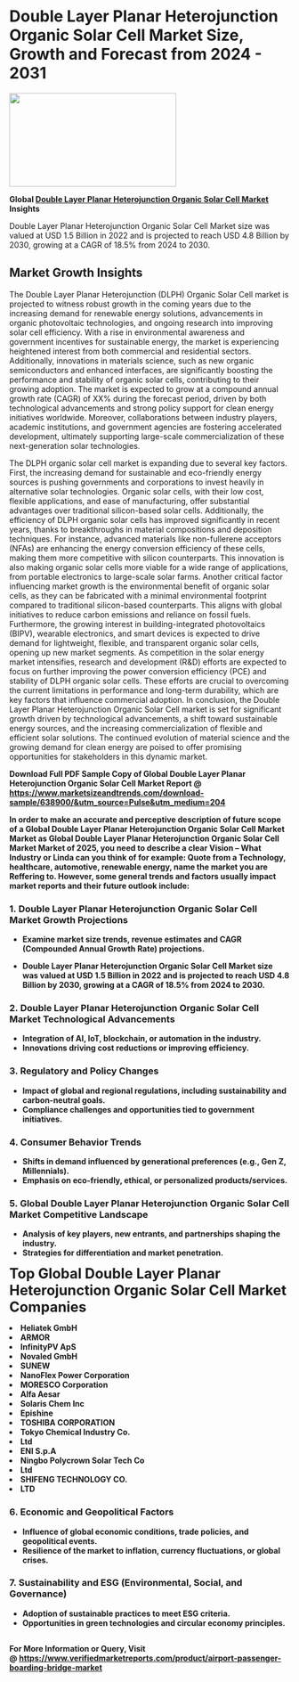 <H1>Double Layer Planar Heterojunction Organic Solar Cell Market Size, Growth and Forecast from 2024 - 2031</H1><img class="aligncenter size-medium wp-image-584254" src="https://thirdeyenews.in/wp-content/uploads/2024/09/Global-Market-Research-300x168.jpeg" alt="" width="300" height="168" /><p><strong>Global&nbsp;<a href="https://www.marketsizeandtrends.com/download-sample/638900/&amp;utm_source=Pulse&amp;utm_medium=204">Double Layer Planar Heterojunction Organic Solar Cell Market</a> Insights</strong></p><p>Double Layer Planar Heterojunction Organic Solar Cell Market size was valued at USD 1.5 Billion in 2022 and is projected to reach USD 4.8 Billion by 2030, growing at a CAGR of 18.5% from 2024 to 2030.</p><p><h2>Market Growth Insights</h2> <p>The Double Layer Planar Heterojunction (DLPH) Organic Solar Cell market is projected to witness robust growth in the coming years due to the increasing demand for renewable energy solutions, advancements in organic photovoltaic technologies, and ongoing research into improving solar cell efficiency. With a rise in environmental awareness and government incentives for sustainable energy, the market is experiencing heightened interest from both commercial and residential sectors. Additionally, innovations in materials science, such as new organic semiconductors and enhanced interfaces, are significantly boosting the performance and stability of organic solar cells, contributing to their growing adoption. The market is expected to grow at a compound annual growth rate (CAGR) of XX% during the forecast period, driven by both technological advancements and strong policy support for clean energy initiatives worldwide. Moreover, collaborations between industry players, academic institutions, and government agencies are fostering accelerated development, ultimately supporting large-scale commercialization of these next-generation solar technologies.</p> <p><strong></strong></p> <p>The DLPH organic solar cell market is expanding due to several key factors. First, the increasing demand for sustainable and eco-friendly energy sources is pushing governments and corporations to invest heavily in alternative solar technologies. Organic solar cells, with their low cost, flexible applications, and ease of manufacturing, offer substantial advantages over traditional silicon-based solar cells. Additionally, the efficiency of DLPH organic solar cells has improved significantly in recent years, thanks to breakthroughs in material compositions and deposition techniques. For instance, advanced materials like non-fullerene acceptors (NFAs) are enhancing the energy conversion efficiency of these cells, making them more competitive with silicon counterparts. This innovation is also making organic solar cells more viable for a wide range of applications, from portable electronics to large-scale solar farms. Another critical factor influencing market growth is the environmental benefit of organic solar cells, as they can be fabricated with a minimal environmental footprint compared to traditional silicon-based counterparts. This aligns with global initiatives to reduce carbon emissions and reliance on fossil fuels. Furthermore, the growing interest in building-integrated photovoltaics (BIPV), wearable electronics, and smart devices is expected to drive demand for lightweight, flexible, and transparent organic solar cells, opening up new market segments. As competition in the solar energy market intensifies, research and development (R&D) efforts are expected to focus on further improving the power conversion efficiency (PCE) and stability of DLPH organic solar cells. These efforts are crucial to overcoming the current limitations in performance and long-term durability, which are key factors that influence commercial adoption. In conclusion, the Double Layer Planar Heterojunction Organic Solar Cell market is set for significant growth driven by technological advancements, a shift toward sustainable energy sources, and the increasing commercialization of flexible and efficient solar solutions. The continued evolution of material science and the growing demand for clean energy are poised to offer promising opportunities for stakeholders in this dynamic market.</p> <p><strong></p><p><span class=""><strong>Download Full PDF Sample Copy of Global Double Layer Planar Heterojunction Organic Solar Cell Market Report</strong> @ <a href="https://www.marketsizeandtrends.com/download-sample/638900/&amp;utm_source=Pulse&amp;utm_medium=204" target="_blank">https://www.marketsizeandtrends.com/download-sample/638900/&amp;utm_source=Pulse&amp;utm_medium=204</a></span></p><p>In order to make an accurate and perceptive description of future scope of a Global&nbsp;Double Layer Planar Heterojunction Organic Solar Cell Market Market as Global&nbsp;Double Layer Planar Heterojunction Organic Solar Cell Market Market of 2025, you need to describe a clear Vision &ndash; What Industry or Linda can you think of for example: Quote from a Technology, healthcare, automotive, renewable energy, name the market you are Reffering to. However, some general trends and factors usually impact market reports and their future outlook include:</p><h3>1.&nbsp;<strong>Double Layer Planar Heterojunction Organic Solar Cell Market Growth Projections</strong></h3><ul><li>Examine market size trends, revenue estimates and CAGR (Compounded Annual Growth Rate) projections.</li><li><p>Double Layer Planar Heterojunction Organic Solar Cell Market size was valued at USD 1.5 Billion in 2022 and is projected to reach USD 4.8 Billion by 2030, growing at a CAGR of 18.5% from 2024 to 2030.</p></li></ul><h3>2.&nbsp;<strong>Double Layer Planar Heterojunction Organic Solar Cell Market Technological Advancements</strong></h3><ul><li>Integration of AI, IoT, blockchain, or automation in the industry.</li><li>Innovations driving cost reductions or improving efficiency.</li></ul><h3>3.&nbsp;<strong>Regulatory and Policy Changes</strong></h3><ul><li>Impact of global and regional regulations, including sustainability and carbon-neutral goals.</li><li>Compliance challenges and opportunities tied to government initiatives.</li></ul><h3>4.&nbsp;<strong>Consumer Behavior Trends</strong></h3><ul><li>Shifts in demand influenced by generational preferences (e.g., Gen Z, Millennials).</li><li>Emphasis on eco-friendly, ethical, or personalized products/services.</li></ul><h3>5.&nbsp;<strong>Global Double Layer Planar Heterojunction Organic Solar Cell Market Competitive Landscape</strong></h3><ul><li>Analysis of key players, new entrants, and partnerships shaping the industry.</li><li>Strategies for differentiation and market penetration.</li></ul><p data-pm-slice="1 1 []"><span style="color: inherit; font-family: inherit; font-size: 25px;">Top Global Double Layer Planar Heterojunction Organic Solar Cell Market Companies</span></p><div class="" data-test-id=""><p><li>Heliatek GmbH</li><li> ARMOR</li><li> InfinityPV ApS</li><li> Novaled GmbH</li><li> SUNEW</li><li> NanoFlex Power Corporation</li><li> MORESCO Corporation</li><li> Alfa Aesar</li><li> Solaris Chem Inc</li><li> Epishine</li><li> TOSHIBA CORPORATION</li><li> Tokyo Chemical Industry Co.</li><li> Ltd</li><li> ENI S.p.A</li><li> Ningbo Polycrown Solar Tech Co</li><li> Ltd</li><li> SHIFENG TECHNOLOGY CO.</li><li> LTD</li></p></div><h3>6.&nbsp;<strong>Economic and Geopolitical Factors</strong></h3><ul><li>Influence of global economic conditions, trade policies, and geopolitical events.</li><li>Resilience of the market to inflation, currency fluctuations, or global crises.</li></ul><h3>7.&nbsp;<strong>Sustainability and ESG (Environmental, Social, and Governance)</strong></h3><ul><li>Adoption of sustainable practices to meet ESG criteria.</li><li>Opportunities in green technologies and circular economy principles.</li></ul><h2><strong style="font-size: 14px;">For More Information or Query, Visit @&nbsp;</strong><a style="background-color: #ffffff; font-size: 14px;" href="https://www.marketsizeandtrends.com/report/double-layer-planar-heterojunction-organic-solar-cell-market/" target="_blank">https://www.verifiedmarketreports.com/product/airport-passenger-boarding-bridge-market</a></h2>
